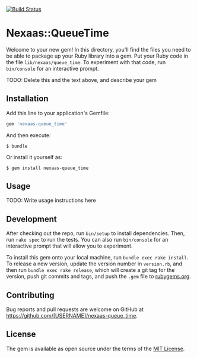 [![Build Status](https://travis-ci.org/myfreecomm/nexaas-queue_time.svg?branch=master)](https://travis-ci.org/myfreecomm/nexaas-queue_time)
# Nexaas::QueueTime

Welcome to your new gem! In this directory, you'll find the files you need to be able to package up your Ruby library into a gem. Put your Ruby code in the file `lib/nexaas/queue_time`. To experiment with that code, run `bin/console` for an interactive prompt.

TODO: Delete this and the text above, and describe your gem

## Installation

Add this line to your application's Gemfile:

```ruby
gem 'nexaas-queue_time'
```

And then execute:

    $ bundle

Or install it yourself as:

    $ gem install nexaas-queue_time

## Usage

TODO: Write usage instructions here

## Development

After checking out the repo, run `bin/setup` to install dependencies. Then, run `rake spec` to run the tests. You can also run `bin/console` for an interactive prompt that will allow you to experiment.

To install this gem onto your local machine, run `bundle exec rake install`. To release a new version, update the version number in `version.rb`, and then run `bundle exec rake release`, which will create a git tag for the version, push git commits and tags, and push the `.gem` file to [rubygems.org](https://rubygems.org).

## Contributing

Bug reports and pull requests are welcome on GitHub at https://github.com/[USERNAME]/nexaas-queue_time.

## License

The gem is available as open source under the terms of the [MIT License](https://opensource.org/licenses/MIT).

